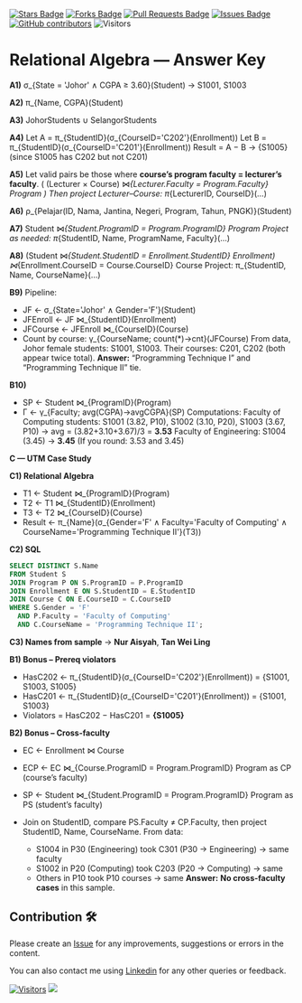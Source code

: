 
<a href="https://github.com/drshahizan/database/stargazers"><img src="https://img.shields.io/github/stars/drshahizan/database" alt="Stars Badge"/></a>
<a href="https://github.com/drshahizan/database/network/members"><img src="https://img.shields.io/github/forks/drshahizan/database" alt="Forks Badge"/></a>
<a href="https://github.com/drshahizan/database/pulls"><img src="https://img.shields.io/github/issues-pr/drshahizan/database" alt="Pull Requests Badge"/></a>
<a href="https://github.com/drshahizan/database/issues"><img src="https://img.shields.io/github/issues/drshahizan/database" alt="Issues Badge"/></a>
<a href="https://github.com/drshahizan/database/graphs/contributors"><img alt="GitHub contributors" src="https://img.shields.io/github/contributors/drshahizan/database?color=2b9348"></a>
![Visitors](https://api.visitorbadge.io/api/visitors?path=https%3A%2F%2Fgithub.com%2Fdrshahizan%2Fdatabase&labelColor=%23d9e3f0&countColor=%23697689&style=flat)

# Relational Algebra — Answer Key 

**A1)** σ_{State = 'Johor' ∧ CGPA ≥ 3.60}(Student)
→ S1001, S1003

**A2)** π_{Name, CGPA}(Student)

**A3)** JohorStudents ∪ SelangorStudents

**A4)**
Let A = π_{StudentID}(σ_{CourseID='C202'}(Enrollment))
Let B = π_{StudentID}(σ_{CourseID='C201'}(Enrollment))
Result = A − B → {S1005} (since S1005 has C202 but not C201)

**A5)**
Let valid pairs be those where **course’s program faculty = lecturer’s faculty**.
( (Lecturer × Course) ⋈_{Lecturer.Faculty = Program.Faculty} Program )
Then project Lecturer–Course: π_{LecturerID, CourseID}(…)

**A6)** ρ_{Pelajar(ID, Nama, Jantina, Negeri, Program, Tahun, PNGK)}(Student)

**A7)** Student ⋈_{Student.ProgramID = Program.ProgramID} Program
Project as needed: π_{StudentID, Name, ProgramName, Faculty}(…)

**A8)**
(Student ⋈_{Student.StudentID = Enrollment.StudentID} Enrollment) ⋈_{Enrollment.CourseID = Course.CourseID} Course
Project: π_{StudentID, Name, CourseName}(…)

**B9)**
Pipeline:

* JF ← σ_{State='Johor' ∧ Gender='F'}(Student)
* JFEnroll ← JF ⋈_{StudentID}(Enrollment)
* JFCourse ← JFEnroll ⋈_{CourseID}(Course)
* Count by course: γ_{CourseName; count(*)→cnt}(JFCourse)
  From data, Johor female students: S1001, S1003. Their courses: C201, C202 (both appear twice total).
  **Answer:** “Programming Technique I” and “Programming Technique II” tie.

**B10)**

* SP ← Student ⋈_{ProgramID}(Program)
* Γ ← γ_{Faculty; avg(CGPA)→avgCGPA}(SP)
  Computations:
  Faculty of Computing students: S1001 (3.82, P10), S1002 (3.10, P20), S1003 (3.67, P10) → avg = (3.82+3.10+3.67)/3 = **3.53**
  Faculty of Engineering: S1004 (3.45) → **3.45**
  (If you round: 3.53 and 3.45)

**C — UTM Case Study**

**C1) Relational Algebra**

* T1 ← Student ⋈_{ProgramID}(Program)
* T2 ← T1 ⋈_{StudentID}(Enrollment)
* T3 ← T2 ⋈_{CourseID}(Course)
* Result ← π_{Name}(σ_{Gender='F' ∧ Faculty='Faculty of Computing' ∧ CourseName='Programming Technique II'}(T3))

**C2) SQL**

```sql
SELECT DISTINCT S.Name
FROM Student S
JOIN Program P ON S.ProgramID = P.ProgramID
JOIN Enrollment E ON S.StudentID = E.StudentID
JOIN Course C ON E.CourseID = C.CourseID
WHERE S.Gender = 'F'
  AND P.Faculty = 'Faculty of Computing'
  AND C.CourseName = 'Programming Technique II';
```

**C3) Names from sample** → **Nur Aisyah**, **Tan Wei Ling**

**B1) Bonus – Prereq violators**

* HasC202 ← π_{StudentID}(σ_{CourseID='C202'}(Enrollment)) = {S1001, S1003, S1005}
* HasC201 ← π_{StudentID}(σ_{CourseID='C201'}(Enrollment)) = {S1001, S1003}
* Violators = HasC202 − HasC201 = **{S1005}**

**B2) Bonus – Cross-faculty**

* EC ← Enrollment ⋈ Course
* ECP ← EC ⋈_{Course.ProgramID = Program.ProgramID} Program as CP (course’s faculty)
* SP ← Student ⋈_{Student.ProgramID = Program.ProgramID} Program as PS (student’s faculty)
* Join on StudentID, compare PS.Faculty ≠ CP.Faculty, then project StudentID, Name, CourseName.
  From data:

  * S1004 in P30 (Engineering) took C301 (P30 → Engineering) → same faculty
  * S1002 in P20 (Computing) took C203 (P20 → Computing) → same
  * Others in P10 took P10 courses → same
    **Answer:** **No cross-faculty cases** in this sample.


## Contribution 🛠️
Please create an [Issue](https://github.com/drshahizan/HPDP/issues) for any improvements, suggestions or errors in the content.

You can also contact me using [Linkedin](https://www.linkedin.com/in/drshahizan/) for any other queries or feedback.

[![Visitors](https://api.visitorbadge.io/api/visitors?path=https%3A%2F%2Fgithub.com%2Fdrshahizan&labelColor=%23697689&countColor=%23555555&style=plastic)](https://visitorbadge.io/status?path=https%3A%2F%2Fgithub.com%2Fdrshahizan)
![](https://hit.yhype.me/github/profile?user_id=81284918)





